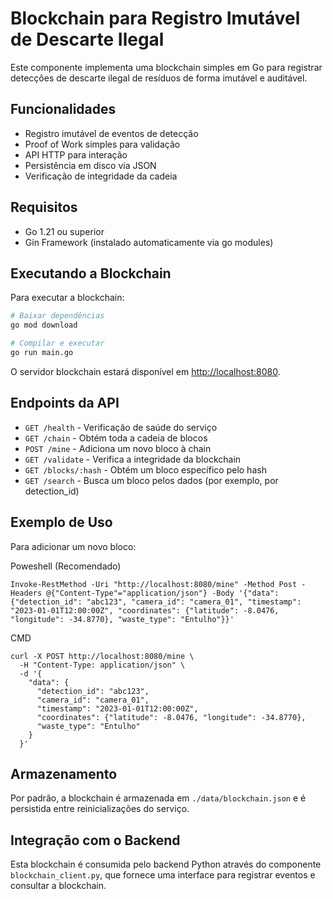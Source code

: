 # Blockchain para Registro Imutável de Descarte Ilegal

Este componente implementa uma blockchain simples em Go para registrar detecções de descarte ilegal de resíduos de forma imutável e auditável.

## Funcionalidades

- Registro imutável de eventos de detecção
- Proof of Work simples para validação
- API HTTP para interação
- Persistência em disco via JSON
- Verificação de integridade da cadeia

## Requisitos

- Go 1.21 ou superior
- Gin Framework (instalado automaticamente via go modules)

## Executando a Blockchain

Para executar a blockchain:

```bash
# Baixar dependências
go mod download

# Compilar e executar
go run main.go
```

O servidor blockchain estará disponível em [http://localhost:8080](http://localhost:8080).

## Endpoints da API

- `GET /health` - Verificação de saúde do serviço
- `GET /chain` - Obtém toda a cadeia de blocos
- `POST /mine` - Adiciona um novo bloco à chain
- `GET /validate` - Verifica a integridade da blockchain
- `GET /blocks/:hash` - Obtém um bloco específico pelo hash
- `GET /search` - Busca um bloco pelos dados (por exemplo, por detection_id)

## Exemplo de Uso

Para adicionar um novo bloco:

Poweshell (Recomendado)
```
Invoke-RestMethod -Uri "http://localhost:8080/mine" -Method Post -Headers @{"Content-Type"="application/json"} -Body '{"data": {"detection_id": "abc123", "camera_id": "camera_01", "timestamp": "2023-01-01T12:00:00Z", "coordinates": {"latitude": -8.0476, "longitude": -34.8770}, "waste_type": "Entulho"}}'
```
CMD
```
curl -X POST http://localhost:8080/mine \
  -H "Content-Type: application/json" \
  -d '{
    "data": {
      "detection_id": "abc123",
      "camera_id": "camera_01",
      "timestamp": "2023-01-01T12:00:00Z",
      "coordinates": {"latitude": -8.0476, "longitude": -34.8770},
      "waste_type": "Entulho"
    }
  }'
```

## Armazenamento

Por padrão, a blockchain é armazenada em `./data/blockchain.json` e é persistida entre reinicializações do serviço.

## Integração com o Backend

Esta blockchain é consumida pelo backend Python através do componente `blockchain_client.py`, que fornece uma interface para registrar eventos e consultar a blockchain. 